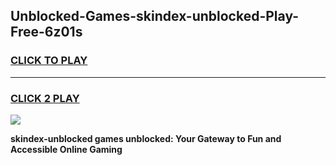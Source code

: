 
## Unblocked-Games-skindex-unblocked-Play-Free-6z01s
<h3>
<a href="https://premium76.site?title=skindex-unblocked&ref=12A">CLICK TO PLAY</a></h3>
<hr>

<h3>
<a href="https://premium76.site?title=skindex-unblocked&ref=12A">CLICK 2 PLAY</a>
  
</h3>

<a href="https://premium76.site?title=skindex-unblocked&ref=12A"><img src="https://clearcache.store/games.png"></a>


**skindex-unblocked games unblocked: Your Gateway to Fun and Accessible Online Gaming**
